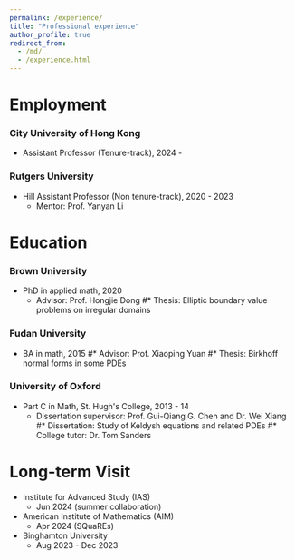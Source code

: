 ```yaml
---
permalink: /experience/
title: "Professional experience"
author_profile: true
redirect_from: 
  - /md/
  - /experience.html
---
```

  
  
  
  
# Employment
### City University of Hong Kong
  * Assistant Professor (Tenure-track), 2024 -

### Rutgers University
  * Hill Assistant Professor (Non tenure-track), 2020 - 2023
      * Mentor: Prof. Yanyan Li
  
# Education

### Brown University
  * PhD in applied math, 2020
      * Advisor: Prof. Hongjie Dong
      #* Thesis: Elliptic boundary value problems on irregular domains

### Fudan University
  * BA in math, 2015
      #* Advisor: Prof. Xiaoping Yuan
      #* Thesis: Birkhoff normal forms in some PDEs

### University of Oxford
  * Part C in Math, St. Hugh's College, 2013 - 14
      * Dissertation supervisor: Prof. Gui-Qiang G. Chen and Dr. Wei Xiang
      #* Dissertation: Study of Keldysh equations and related PDEs
      #* College tutor: Dr. Tom Sanders
        
# Long-term Visit
  * Institute for Advanced Study (IAS)
      * Jun 2024 (summer collaboration)
  * American Institute of Mathematics (AIM)
      * Apr 2024 (SQuaREs)
  * Binghamton University
      * Aug 2023 - Dec 2023
